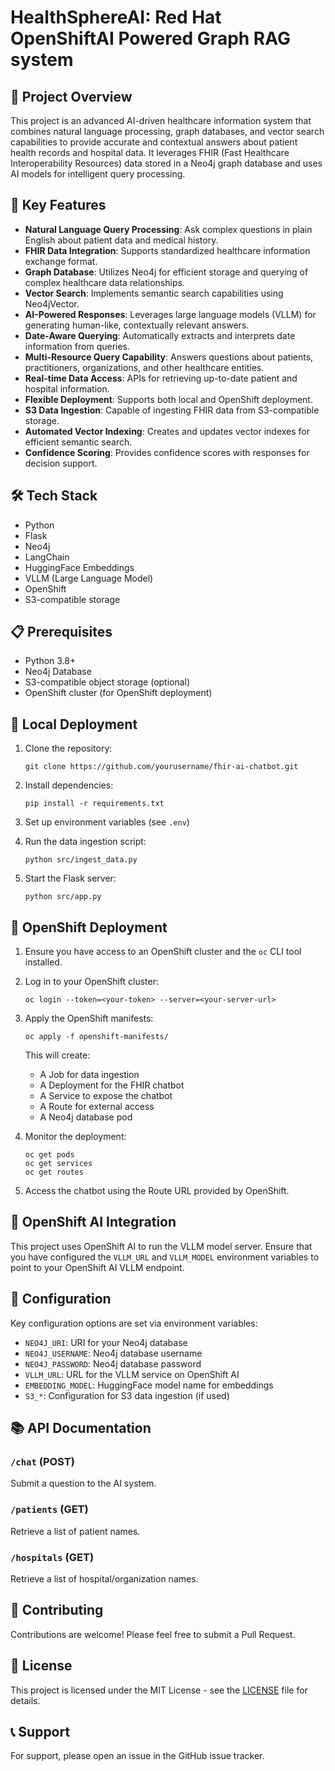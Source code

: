 # HealthSphereAI: Red Hat OpenShiftAI Powered Graph RAG system

## 🏥 Project Overview

This project is an advanced AI-driven healthcare information system that combines natural language processing, graph databases, and vector search capabilities to provide accurate and contextual answers about patient health records and hospital data. It leverages FHIR (Fast Healthcare Interoperability Resources) data stored in a Neo4j graph database and uses AI models for intelligent query processing.

## 🚀 Key Features

- **Natural Language Query Processing**: Ask complex questions in plain English about patient data and medical history.
- **FHIR Data Integration**: Supports standardized healthcare information exchange format.
- **Graph Database**: Utilizes Neo4j for efficient storage and querying of complex healthcare data relationships.
- **Vector Search**: Implements semantic search capabilities using Neo4jVector.
- **AI-Powered Responses**: Leverages large language models (VLLM) for generating human-like, contextually relevant answers.
- **Date-Aware Querying**: Automatically extracts and interprets date information from queries.
- **Multi-Resource Query Capability**: Answers questions about patients, practitioners, organizations, and other healthcare entities.
- **Real-time Data Access**: APIs for retrieving up-to-date patient and hospital information.
- **Flexible Deployment**: Supports both local and OpenShift deployment.
- **S3 Data Ingestion**: Capable of ingesting FHIR data from S3-compatible storage.
- **Automated Vector Indexing**: Creates and updates vector indexes for efficient semantic search.
- **Confidence Scoring**: Provides confidence scores with responses for decision support.

## 🛠️ Tech Stack

- Python
- Flask
- Neo4j
- LangChain
- HuggingFace Embeddings
- VLLM (Large Language Model)
- OpenShift
- S3-compatible storage

## 📋 Prerequisites

- Python 3.8+
- Neo4j Database
- S3-compatible object storage (optional)
- OpenShift cluster (for OpenShift deployment)

## 🚀 Local Deployment

1. Clone the repository:
   ```
   git clone https://github.com/yourusername/fhir-ai-chatbot.git
   ```

2. Install dependencies:
   ```
   pip install -r requirements.txt
   ```

3. Set up environment variables (see `.env`)

4. Run the data ingestion script:
   ```
   python src/ingest_data.py
   ```

5. Start the Flask server:
   ```
   python src/app.py
   ```

## 🚢 OpenShift Deployment

1. Ensure you have access to an OpenShift cluster and the `oc` CLI tool installed.

2. Log in to your OpenShift cluster:
   ```
   oc login --token=<your-token> --server=<your-server-url>
   ```

3. Apply the OpenShift manifests:
   ```
   oc apply -f openshift-manifests/
   ```

   This will create:
   - A Job for data ingestion
   - A Deployment for the FHIR chatbot
   - A Service to expose the chatbot
   - A Route for external access
   - A Neo4j database pod

4. Monitor the deployment:
   ```
   oc get pods
   oc get services
   oc get routes
   ```

5. Access the chatbot using the Route URL provided by OpenShift.

## 🤖 OpenShift AI Integration

This project uses OpenShift AI to run the VLLM model server. Ensure that you have configured the `VLLM_URL` and `VLLM_MODEL` environment variables to point to your OpenShift AI VLLM endpoint.

## 🔧 Configuration

Key configuration options are set via environment variables:

- `NEO4J_URI`: URI for your Neo4j database
- `NEO4J_USERNAME`: Neo4j database username
- `NEO4J_PASSWORD`: Neo4j database password
- `VLLM_URL`: URL for the VLLM service on OpenShift AI
- `EMBEDDING_MODEL`: HuggingFace model name for embeddings
- `S3_*`: Configuration for S3 data ingestion (if used)

## 📚 API Documentation

### `/chat` (POST)
Submit a question to the AI system.

### `/patients` (GET)
Retrieve a list of patient names.

### `/hospitals` (GET)
Retrieve a list of hospital/organization names.

## 🤝 Contributing

Contributions are welcome! Please feel free to submit a Pull Request.

## 📄 License

This project is licensed under the MIT License - see the [LICENSE](LICENSE) file for details.

## 📞 Support

For support, please open an issue in the GitHub issue tracker.
